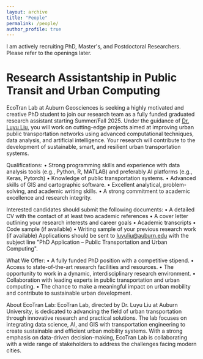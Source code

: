```yaml
---
layout: archive
title: "People"
permalink: /people/
author_profile: true
---
```


I am actively recruiting PhD, Master's, and Postdoctoral Researchers. Please refer to the openings later.

# Research Assistantship in Public Transit and Urban Computing

EcoTran Lab at Auburn Geosciences is seeking a highly motivated and creative PhD student to join our research team as a fully funded graduated research assistant starting Summer/Fall 2025. Under the guidance of [Dr. Luyu Liu](https://scholar.google.com/citations?user=r4X5ksYAAAAJ), you will work on cutting-edge projects aimed at improving urban public transportation networks using advanced computational techniques, data analysis, and artificial intelligence. Your research will contribute to the development of sustainable, smart, and resilient urban transportation systems.

Qualifications:
•	Strong programming skills and experience with data analysis tools (e.g., Python, R, MATLAB) and preferably AI platforms (e.g., Keras, Pytorch)
•	Knowledge of public transportation systems.
•	Advanced skills of GIS and cartographic software.
•	Excellent analytical, problem-solving, and academic writing skills.
•	A strong commitment to academic excellence and research integrity.

Interested candidates should submit the following documents:
•	A detailed CV with the contact of at least two academic references
•	A cover letter outlining your research interests and career goals
•	Academic transcripts
•	Code sample (if available)
•	Writing sample of your previous research work (if available)
Applications should be sent to luyuliu@auburn.edu with the subject line "PhD Application – Public Transportation and Urban Computing".

What We Offer:
•	A fully funded PhD position with a competitive stipend.
•	Access to state-of-the-art research facilities and resources.
•	The opportunity to work in a dynamic, interdisciplinary research environment.
•	Collaboration with leading experts in public transportation and urban computing.
•	The chance to make a meaningful impact on urban mobility and contribute to sustainable urban development.

About EcoTran Lab:
EcoTran Lab, directed by Dr. Luyu Liu at Auburn University, is dedicated to advancing the field of urban transportation through innovative research and practical solutions. The lab focuses on integrating data science, AI, and GIS with transportation engineering to create sustainable and efficient urban mobility systems. With a strong emphasis on data-driven decision-making, EcoTran Lab is collaborating with a wide range of stakeholders to address the challenges facing modern cities.
